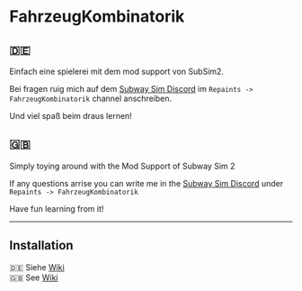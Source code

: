 # FahrzeugKombinatorik

## :de:
Einfach eine spielerei mit dem mod support von SubSim2.

Bei fragen ruig mich auf dem [Subway Sim Discord](https://discord.gg/pq5Nj4EWjN) im `Repaints -> FahrzeugKombinatorik` channel anschreiben.

Und viel spaß beim draus lernen!

## :gb:
Simply toying around with the Mod Support of Subway Sim 2

If any questions arrise you can write me in the [Subway Sim Discord](https://discord.gg/pq5Nj4EWjN) under `Repaints -> FahrzeugKombinatorik`

Have fun learning from it!

***

## Installation
:de: Siehe [Wiki](https://github.com/TwistedGate/SWS2-FahrzeugKombinatorik/wiki/Installation-(Deutsch))  
:gb: See [Wiki](https://github.com/TwistedGate/SWS2-FahrzeugKombinatorik/wiki/Installation-(English))
